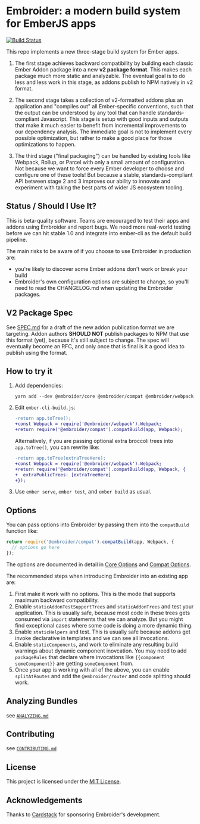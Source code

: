 # Embroider: a modern build system for EmberJS apps

[![Build Status](https://travis-ci.com/embroider-build/embroider.svg?branch=master)](https://travis-ci.com/embroider-build/embroider)

This repo implements a new three-stage build system for Ember apps.

1. The first stage achieves backward compatibility by building each classic
   Ember Addon package into a new **v2 package format**. This makes each package
   much more static and analyzable. The eventual goal is to do less and less
   work in this stage, as addons publish to NPM natively in v2 format.

2. The second stage takes a collection of v2-formatted addons plus an
   application and "compiles out" all Ember-specific conventions, such that the
   output can be understood by any tool that can handle standards-compliant
   Javascript. This stage is setup with good inputs and outputs that make it
   much easier to benefit from incremental improvements to our dependency
   analysis. The immediate goal is not to implement every possible optimization,
   but rather to make a good place for those optimizations to happen.

3. The third stage ("final packaging") can be handled by existing tools like
   Webpack, Rollup, or Parcel with only a small amount of configuration. Not
   because we want to force every Ember developer to choose and configure one of
   these tools! But because a stable, standards-compliant API between stage 2
   and 3 improves our ability to innovate and experiment with taking the best
   parts of wider JS ecosystem tooling.

## Status / Should I Use It?

This is beta-quality software. Teams are encouraged to test their apps and
addons using Embroider and report bugs. We need more real-world testing before
we can hit stable 1.0 and integrate into ember-cli as the default build
pipeline.

The main risks to be aware of if you choose to use Embroider in production are:

- you're likely to discover some Ember addons don't work or break your build
- Embroider's own configuration options are subject to change, so you'll need
  to read the CHANGELOG.md when updating the Embroider packages.

## V2 Package Spec

See [SPEC.md](SPEC.md) for a draft of the new addon publication format we are
targeting. Addon authors **SHOULD NOT** publish packages to NPM that use this
format (yet), because it's still subject to change. The spec will eventually
become an RFC, and only once that is final is it a good idea to publish using
the format.

## How to try it

1. Add dependencies:

   ```
   yarn add --dev @embroider/core @embroider/compat @embroider/webpack
   ```

2. Edit `ember-cli-build.js`:

   ```diff
   -return app.toTree();
   +const Webpack = require('@embroider/webpack').Webpack;
   +return require('@embroider/compat').compatBuild(app, Webpack);
   ```

   Alternatively, if you are passing optional extra broccoli trees into
   `app.toTree()`, you can rewrite like:

   ```diff
   -return app.toTree(extraTreeHere);
   +const Webpack = require('@embroider/webpack').Webpack;
   +return require('@embroider/compat').compatBuild(app, Webpack, {
   +  extraPublicTrees: [extraTreeHere]
   +});
   ```

3. Use `ember serve`, `ember test`, and `ember build` as usual.

## Options

You can pass options into Embroider by passing them into the `compatBuild` function like:

```js
return require('@embroider/compat').compatBuild(app, Webpack, {
  // options go here
});
```

The options are documented in detail in [Core Options](https://github.com/embroider-build/embroider/blob/master/packages/core/src/options.ts) and [Compat Options](https://github.com/embroider-build/embroider/blob/master/packages/compat/src/options.ts).

The recommended steps when introducing Embroider into an existing app are:

1. First make it work with no options. This is the mode that supports maximum backward compatibility.
2. Enable `staticAddonTestSupportTrees` and `staticAddonTrees` and test your application. This is usually safe, because most code in these trees gets consumed via `import` statements that we can analyze. But you might find exceptional cases where some code is doing a more dynamic thing.
3. Enable `staticHelpers` and test. This is usually safe because addons get invoke declarative in templates and we can see all invocations.
4. Enable `staticComponents`, and work to eliminate any resulting build warnings about dynamic component inovcation. You may need to add `packageRules` that declare where invocations like `{{component someComponent}}` are getting `someComponent` from.
5. Once your app is working with all of the above, you can enable `splitAtRoutes` and add the `@embroider/router` and code splitting should work.

## Analyzing Bundles
see [`ANALYZING.md`](ANALYZING.md)

## Contributing

see [`CONTRIBUTING.md`](CONTRIBUTING.md)

## License

This project is licensed under the [MIT License](LICENSE).

## Acknowledgements

Thanks to [Cardstack](https://github.com/cardstack) for sponsoring Embroider's development.
